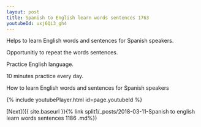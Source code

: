 ```yaml
---
layout: post
title: Spanish to English learn words sentences 1763 
youtubeId: uxj6Qi3_gh4
---
```

 
 
Helps to learn English words and sentences for Spanish speakers.

Opportunitiy to repeat the words sentences. 

Practice English language. 
 
10 minutes practice every day. 
 
How to learn English words and sentences for Spanish speakers 
 
{% include youtubePlayer.html id=page.youtubeId %}
 
 
[Next]({{ site.baseurl }}{% link  split1/_posts/2018-03-11-Spanish to english learn words sentences 1186 .md%})
 
